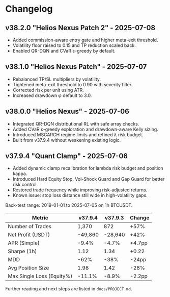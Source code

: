 # Changelog
## v38.2.0 "Helios Nexus Patch 2" - 2025-07-08
- Added commission-aware entry gate and higher meta-exit threshold.
- Volatility floor raised to 0.15 and TP reduction scaled back.
- Enabled QR-DQN and CVaR ε-greedy by default.

## v38.1.0 "Helios Nexus Patch" - 2025-07-07
- Rebalanced TP/SL multipliers by volatility.
- Tightened meta-exit threshold to 0.90 with severity filter.
- Corrected risk per unit using ATR.
- Increased drawdown φ default to 3.0.


## v38.0.0 "Helios Nexus" - 2025-07-06

- Integrated QR-DQN distributional RL with safe array checks.
- Added CVaR ε-greedy exploration and drawdown-aware Kelly sizing.
- Introduced MSGARCH regime limits and refined λ risk budget.
- Built from v37.9.4 without weakening existing logic.

## v37.9.4 "Quant Clamp" - 2025-07-06

- Added dynamic clamp recalibration for lambda risk budget and position kappa.
- Introduced Hard Equity Stop, Vol-Shock Guard and Gap Guard for better risk control.
- Restored trade frequency while improving risk-adjusted returns.
- Known issue: stop loss distance still wide in high-volatility gaps.

Back-test range: 2019-01-01 to 2025-07-05 on 1h BTCUSDT.

| Metric                    | v37.9.4 | v37.9.3 | Change |
| ------------------------- | ------- | ------- | ------ |
| Number of Trades          | 1,370   | 872     | +57%   |
| Net Profit (USDT)         | -49,860 | -28,640 | +42%   |
| APR (Simple)              | -9.4%   | -4.7%   | +4.7pp |
| Sharpe (1h)               | 1.12    | 1.34    | +0.22  |
| MDD                       | -62%    | -38%    | -24pp  |
| Avg Position Size         | 1.98    | 1.42    | -28%   |
| Max Single Loss (Equity%) | -11.1%  | -8.9%   | -2.2pp |

Further reading and next steps are listed in `docs/PROJECT.md`.
